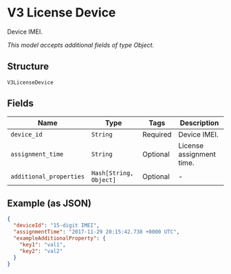 
# V3 License Device

Device IMEI.

*This model accepts additional fields of type Object.*

## Structure

`V3LicenseDevice`

## Fields

| Name | Type | Tags | Description |
|  --- | --- | --- | --- |
| `device_id` | `String` | Required | Device IMEI. |
| `assignment_time` | `String` | Optional | License assignment time. |
| `additional_properties` | `Hash[String, Object]` | Optional | - |

## Example (as JSON)

```json
{
  "deviceId": "15-digit IMEI",
  "assignmentTime": "2017-11-29 20:15:42.738 +0000 UTC",
  "exampleAdditionalProperty": {
    "key1": "val1",
    "key2": "val2"
  }
}
```

